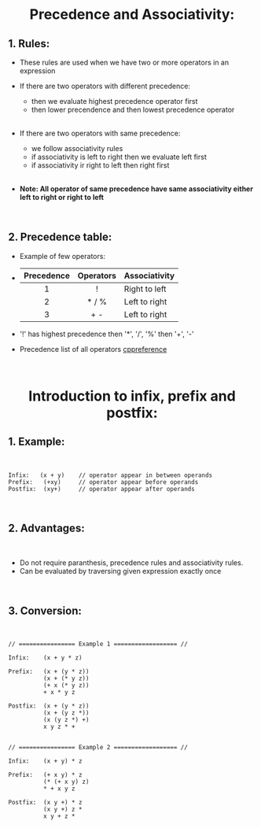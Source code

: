 <h1 align="center"> Precedence and Associativity: </h1>

## 1. Rules:

- These rules are used when we have two or more operators in an expression

- If there are two operators with different precedence:

  - then we evaluate highest precedence operator first
  - then lower precendence and then lowest precedence operator

  <br/>

- If there are two operators with same precedence:

  - we follow associativity rules
  - if associativity is left to right then we evaluate left first
  - if associativity ir right to left then right first

  <br/>

- **Note: All operator of same precedence have same associativity either left to right or right to left**

<br/>

## 2. Precedence table:

- Example of few operators:

- | Precedence | Operators | Associativity |
  | :--------: | :-------: | ------------- |
  |     1      |     !     | Right to left |
  |     2      |  \* / %   | Left to right |
  |     3      |    + -    | Left to right |

- '!' has highest precedence then '\*', '/', '%' then '+', '-'
- Precedence list of all operators [cppreference](https://doc.bccnsoft.com/docs/cppreference_en/operator_precedence.html)

<br/>

<h1 align = "center"> Introduction to infix, prefix and postfix: </h1>

## 1. Example:

<br/>

```
Infix:   (x + y)    // operator appear in between operands
Prefix:   (+xy)     // operator appear before operands
Postfix:  (xy+)     // operator appear after operands
```

<br/>

## 2. Advantages:

<br/>

- Do not require paranthesis, precedence rules and associativity rules.
- Can be evaluated by traversing given expression exactly once

<br/>

## 3. Conversion:

<br/>

```
// ================ Example 1 ================== //

Infix:    (x + y * z)

Prefix:   (x + (y * z))
          (x + (* y z))
          (+ x (* y z))
          + x * y z

Postfix:  (x + (y * z))
          (x + (y z *))
          (x (y z *) +)
          x y z * +


// ================ Example 2 ================== //

Infix:    (x + y) * z

Prefix:   (+ x y) * z
          (* (+ x y) z)
          * + x y z

Postfix:  (x y +) * z
          (x y +) z *
          x y + z *
```
